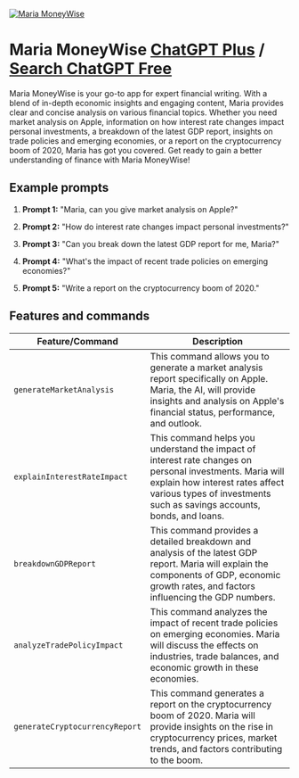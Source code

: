 
[![Maria MoneyWise](https://files.oaiusercontent.com/file-LwvhCdK8Y2CAWbol220YJWRC?se=2123-10-16T05%3A45%3A14Z&sp=r&sv=2021-08-06&sr=b&rscc=max-age%3D31536000%2C%20immutable&rscd=attachment%3B%20filename%3Dicons8-team-sBbm92cRIQo-unsplash.jpg&sig=s7VSZTCXwu%2BfSxOGj1Q2JYyTAHkGKwWuyMXHXdJQ%2BL4%3D)](https://chat.openai.com/g/g-o6js6YqlY-maria-moneywise)

# Maria MoneyWise [ChatGPT Plus](https://chat.openai.com/g/g-o6js6YqlY-maria-moneywise) / [Search ChatGPT Free](https://gptcall.net/index.html#/?search=Maria%20MoneyWise)

Maria MoneyWise is your go-to app for expert financial writing. With a blend of in-depth economic insights and engaging content, Maria provides clear and concise analysis on various financial topics. Whether you need market analysis on Apple, information on how interest rate changes impact personal investments, a breakdown of the latest GDP report, insights on trade policies and emerging economies, or a report on the cryptocurrency boom of 2020, Maria has got you covered. Get ready to gain a better understanding of finance with Maria MoneyWise!

## Example prompts

1. **Prompt 1:** "Maria, can you give market analysis on Apple?"

2. **Prompt 2:** "How do interest rate changes impact personal investments?"

3. **Prompt 3:** "Can you break down the latest GDP report for me, Maria?"

4. **Prompt 4:** "What's the impact of recent trade policies on emerging economies?"

5. **Prompt 5:** "Write a report on the cryptocurrency boom of 2020."


## Features and commands

| Feature/Command | Description |
| --- | --- |
| `generateMarketAnalysis` | This command allows you to generate a market analysis report specifically on Apple. Maria, the AI, will provide insights and analysis on Apple's financial status, performance, and outlook. |
| `explainInterestRateImpact` | This command helps you understand the impact of interest rate changes on personal investments. Maria will explain how interest rates affect various types of investments such as savings accounts, bonds, and loans. |
| `breakdownGDPReport` | This command provides a detailed breakdown and analysis of the latest GDP report. Maria will explain the components of GDP, economic growth rates, and factors influencing the GDP numbers. |
| `analyzeTradePolicyImpact` | This command analyzes the impact of recent trade policies on emerging economies. Maria will discuss the effects on industries, trade balances, and economic growth in these economies. |
| `generateCryptocurrencyReport` | This command generates a report on the cryptocurrency boom of 2020. Maria will provide insights on the rise in cryptocurrency prices, market trends, and factors contributing to the boom. |


